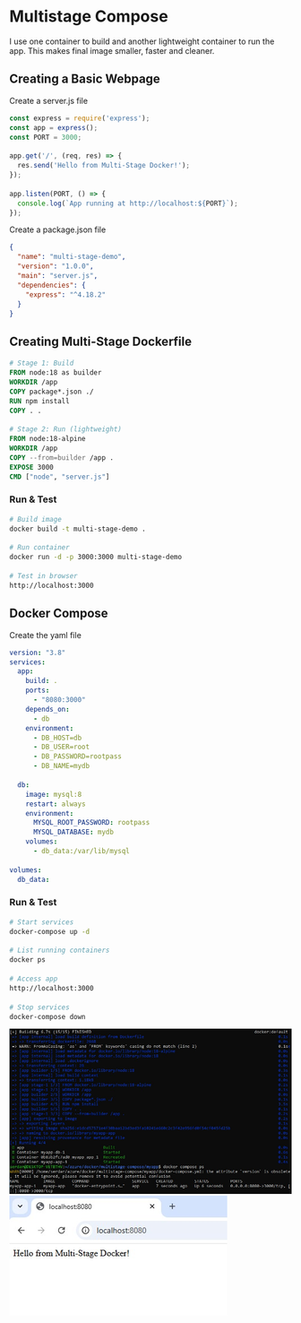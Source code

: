 # Multistage Compose
I use one container to build and another lightweight container to run the app. This makes final image smaller, faster and cleaner.

## Creating a Basic Webpage
Create a server.js file
```js
const express = require('express');
const app = express();
const PORT = 3000;

app.get('/', (req, res) => {
  res.send('Hello from Multi-Stage Docker!');
});

app.listen(PORT, () => {
  console.log(`App running at http://localhost:${PORT}`);
});
```
Create a package.json file
```json
{
  "name": "multi-stage-demo",
  "version": "1.0.0",
  "main": "server.js",
  "dependencies": {
    "express": "^4.18.2"
  }
}
```
## Creating Multi-Stage Dockerfile
```dockerfile
# Stage 1: Build
FROM node:18 as builder
WORKDIR /app
COPY package*.json ./
RUN npm install
COPY . .

# Stage 2: Run (lightweight)
FROM node:18-alpine
WORKDIR /app
COPY --from=builder /app .
EXPOSE 3000
CMD ["node", "server.js"]
```
### Run & Test
```bash
# Build image
docker build -t multi-stage-demo .

# Run container
docker run -d -p 3000:3000 multi-stage-demo

# Test in browser
http://localhost:3000
```
## Docker Compose 
Create the yaml file
```yaml
version: "3.8"
services:
  app:
    build: .
    ports:
      - "8080:3000"
    depends_on:
      - db
    environment:
      - DB_HOST=db
      - DB_USER=root
      - DB_PASSWORD=rootpass
      - DB_NAME=mydb

  db:
    image: mysql:8
    restart: always
    environment:
      MYSQL_ROOT_PASSWORD: rootpass
      MYSQL_DATABASE: mydb
    volumes:
      - db_data:/var/lib/mysql

volumes:
  db_data:
```
### Run & Test 
```bash
# Start services
docker-compose up -d

# List running containers
docker ps

# Access app
http://localhost:3000

# Stop services
docker-compose down
```
![docker compose bash output](screenshots/docker-compose.jpg)
![docker compose localhost](screenshots/localhost.jpg)
